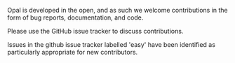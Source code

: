 Opal is developed in the open, and as such we welcome contributions in the form of bug reports, documentation, and code.

Please use the GitHub issue tracker to discuss contributions.

Issues in the github issue tracker labelled 'easy' have been identified as particularly appropriate for new contributors.

